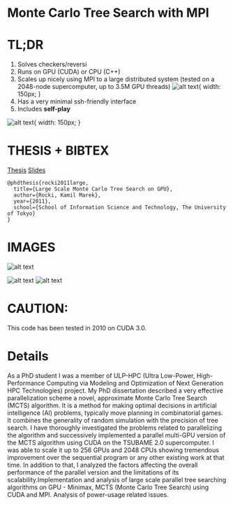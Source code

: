 # Monte Carlo Tree Search with MPI

# TL;DR
1. Solves checkers/reversi
2. Runs on GPU (CUDA) or CPU (C++)
3. Scales up nicely using MPI to a large distributed system (tested on a 2048-node supercomputer, up to 3.5M GPU threads)
![alt text](http://olab.is.s.u-tokyo.ac.jp/~kamil.rocki/mpi.png "MPI"){ width: 150px; }
4. Has a very minimal ssh-friendly interface
5. Includes **self-play**

![alt text](http://olab.is.s.u-tokyo.ac.jp/~kamil.rocki/research/mcts_0.gif "MCTS"){ width: 150px; }

# THESIS + BIBTEX
[Thesis](http://olab.is.s.u-tokyo.ac.jp/~kamil.rocki/phd_thesis.pdf) [Slides](http://olab.is.s.u-tokyo.ac.jp/~kamil.rocki/gpu_mcts_slides.pdf)

```
@phdthesis{rocki2011large,
  title={Large Scale Monte Carlo Tree Search on GPU},
  author={Rocki, Kamil Marek},
  year={2011},
  school={School of Information Science and Technology, The University of Tokyo}
}
```

# IMAGES
![alt text](http://olab.is.s.u-tokyo.ac.jp/~kamil.rocki/tree.png "Reversi")


![alt text](http://olab.is.s.u-tokyo.ac.jp/~kamil.rocki/research/phd_4.png "Reversi")
![alt text](http://olab.is.s.u-tokyo.ac.jp/~kamil.rocki/research/phd_1.png "Reversi")

# CAUTION:
This code has been tested in 2010 on CUDA 3.0.

# Details
As a PhD student I was a member of ULP-HPC (Ultra Low-Power, High-Performance Computing via Modeling and Optimization of Next Generation HPC Technologies) project. My PhD dissertation described a very effective parallelization scheme a novel, approximate Monte Carlo Tree Search (MCTS) algorithm. It is a method for making optimal decisions in artificial intelligence (AI) problems, typically move planning in combinatorial games. It combines the generality of random simulation with the precision of tree search. I have thoroughly investigated the problems related to parallelizing the algorithm and successively implemented a parallel multi-GPU version of the MCTS algorithm using CUDA on the TSUBAME 2.0 supercomputer. I was able to scale it up to 256 GPUs and 2048 CPUs showing tremendous improvement over the sequential program or any other existing work at that time. In addition to that, I analyzed the factors affecting the overall performance of the parallel version and the limitations of its scalability.Implementation and analysis of large scale parallel tree searching algorithms on GPU - Minimax, MCTS (Monte Carlo Tree Search) using CUDA and MPI. Analysis of power-usage related issues.

